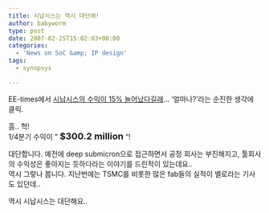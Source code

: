 ```yaml
---
title: 시납시스는 역시 대단해!
author: babyworm
type: post
date: 2007-02-25T15:02:03+00:00
categories:
  - 'News on SoC &amp; IP design'
tags:
  - synopsys

---
```

EE-times에서 <A href="http://www.edadesignline.com/197008048?cid=RSSfeed\_EDAdesignline\_edadlALL" target=_blank>시납시스의 수익이 15% 늘어났다길래</A>&#8230; &#8216;얼마나?&#8217;라는 순진한 생각에 클릭.

흠.. 헉!  
1/4분기 수익이 &#8221; **<FONT size=4>$300.2 million</FONT>** &#8220;!

대단합니다. 예전에 deep submicron으로 접근하면서 공정 회사는 부진해지고, 툴회사의 수익성은 좋아지는 듯하다라는 이야기를 드린적이 있는데요..  
역시 그렇나 봅니다. 지난번에는 TSMC를 비롯한 많은 fab들의 실적이 별로라는 기사도 있던데.. 

역시 시납시스는 대단해요..